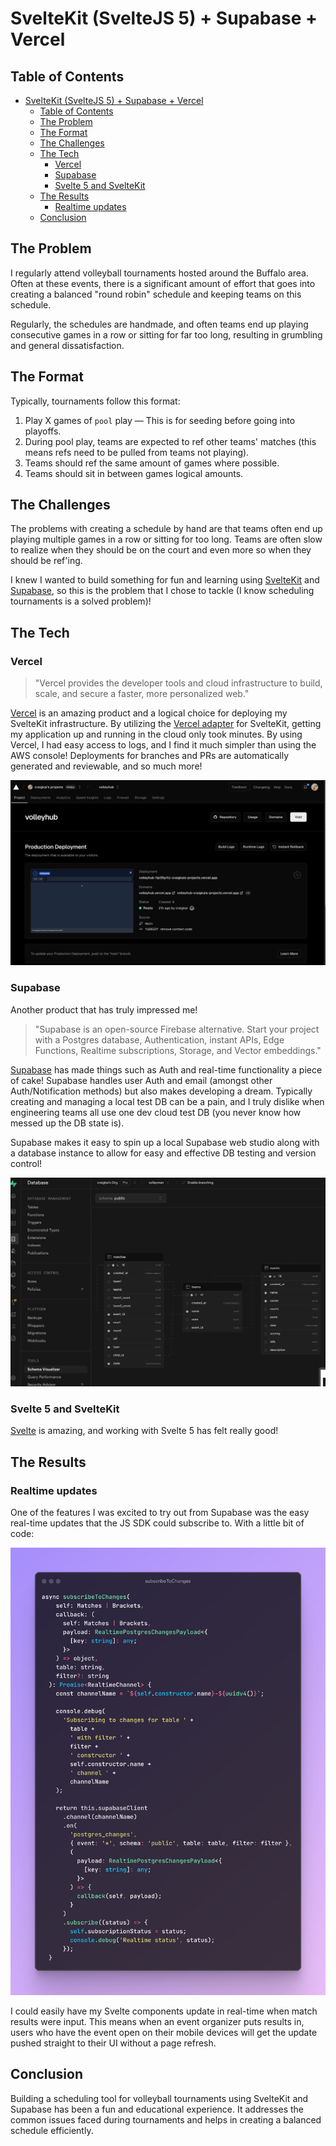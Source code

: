 # SvelteKit (SvelteJS 5) + Supabase + Vercel

## Table of Contents
- [SvelteKit (SvelteJS 5) + Supabase + Vercel](#sveltekit-sveltejs-5--supabase--vercel)
  - [Table of Contents](#table-of-contents)
  - [The Problem](#the-problem)
  - [The Format](#the-format)
  - [The Challenges](#the-challenges)
  - [The Tech](#the-tech)
    - [Vercel](#vercel)
    - [Supabase](#supabase)
    - [Svelte 5 and SvelteKit](#svelte-5-and-sveltekit)
  - [The Results](#the-results)
    - [Realtime updates](#realtime-updates)
  - [Conclusion](#conclusion)

## The Problem

I regularly attend volleyball tournaments hosted around the Buffalo area. Often at these events, there is a significant amount of effort that goes into creating a balanced "round robin" schedule and keeping teams on this schedule.

Regularly, the schedules are handmade, and often teams end up playing consecutive games in a row or sitting for far too long, resulting in grumbling and general dissatisfaction.

## The Format

Typically, tournaments follow this format:

1. Play X games of `pool` play — This is for seeding before going into playoffs.
2. During pool play, teams are expected to ref other teams' matches (this means refs need to be pulled from teams not playing).
3. Teams should ref the same amount of games where possible.
4. Teams should sit in between games logical amounts.

## The Challenges

The problems with creating a schedule by hand are that teams often end up playing multiple games in a row or sitting for too long. Teams are often slow to realize when they should be on the court and even more so when they should be ref'ing.

I knew I wanted to build something for fun and learning using [SvelteKit](https://kit.svelte.dev/) and [Supabase](https://supabase.com/), so this is the problem that I chose to tackle (I know scheduling tournaments is a solved problem)!

## The Tech

### Vercel

> "Vercel provides the developer tools and cloud infrastructure to build, scale, and secure a faster, more personalized web."

[Vercel](https://vercel.com/) is an amazing product and a logical choice for deploying my SvelteKit infrastructure. By utilizing the [Vercel adapter](https://kit.svelte.dev/docs/adapter-vercel) for SvelteKit, getting my application up and running in the cloud only took minutes. By using Vercel, I had easy access to logs, and I find it much simpler than using the AWS console! Deployments for branches and PRs are automatically generated and reviewable, and so much more!

![Vercel Dashboard](/assets/blog/vercel.png)

### Supabase

Another product that has truly impressed me!

> "Supabase is an open-source Firebase alternative. Start your project with a Postgres database, Authentication, instant APIs, Edge Functions, Realtime subscriptions, Storage, and Vector embeddings."

[Supabase](https://supabase.com/) has made things such as Auth and real-time functionality a piece of cake! Supabase handles user Auth and email (amongst other Auth/Notification methods) but also makes developing a dream. Typically creating and managing a local test DB can be a pain, and I truly dislike when engineering teams all use one dev cloud test DB (you never know how messed up the DB state is).

Supabase makes it easy to spin up a local Supabase web studio along with a database instance to allow for easy and effective DB testing and version control!

![Supabase](/assets/blog/supabase.png)

### Svelte 5 and SvelteKit

[Svelte](https://svelte.dev/) is amazing, and working with Svelte 5 has felt really good!

## The Results

### Realtime updates

One of the features I was excited to try out from Supabase was the easy real-time updates that the JS SDK could subscribe to. With a little bit of code:

![Subscribe to Changes](/assets/blog/subscribeToChanges.png)

I could easily have my Svelte components update in real-time when match results were input. This means when an event organizer puts results in, users who have the event open on their mobile devices will get the update pushed straight to their UI without a page refresh.

## Conclusion

Building a scheduling tool for volleyball tournaments using SvelteKit and Supabase has been a fun and educational experience. It addresses the common issues faced during tournaments and helps in creating a balanced schedule efficiently.

